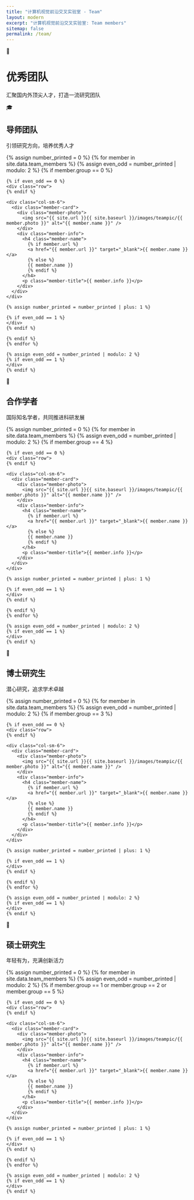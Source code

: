 ```yaml
---
title: "计算机视觉前沿交叉实验室 - Team"
layout: modern
excerpt: "计算机视觉前沿交叉实验室: Team members"
sitemap: false
permalink: /team/
---
```


<!-- 英雄区域 -->
<div class="team-hero">
  <div class="team-hero-content">
    <div class="team-hero-icon">👥</div>
    <h1 class="team-title">优秀团队</h1>
    <p class="team-subtitle">汇聚国内外顶尖人才，打造一流研究团队</p>
  </div>
</div>

<!-- 导师团队 -->
<div class="team-section">
  <div class="section-header">
    <div class="section-icon">🎓</div>
    <div>
      <h2 class="section-title">导师团队</h2>
      <p class="section-description">引领研究方向，培养优秀人才</p>
    </div>
  </div>
  
  <div class="team-grid">
    {% assign number_printed = 0 %}
    {% for member in site.data.team_members %}
    {% assign even_odd = number_printed | modulo: 2 %}
    {% if member.group == 0 %}
    
    {% if even_odd == 0 %}
    <div class="row">
    {% endif %}
    
    <div class="col-sm-6">
      <div class="member-card">
        <div class="member-photo">
          <img src="{{ site.url }}{{ site.baseurl }}/images/teampic/{{ member.photo }}" alt="{{ member.name }}" />
        </div>
        <div class="member-info">
          <h4 class="member-name">
            {% if member.url %}
            <a href="{{ member.url }}" target="_blank">{{ member.name }}</a>
            {% else %}
            {{ member.name }}
            {% endif %}
          </h4>
          <p class="member-title">{{ member.info }}</p>
        </div>
      </div>
    </div>
    
    {% assign number_printed = number_printed | plus: 1 %}
    
    {% if even_odd == 1 %}
    </div>
    {% endif %}
    
    {% endif %}
    {% endfor %}
    
    {% assign even_odd = number_printed | modulo: 2 %}
    {% if even_odd == 1 %}
    </div>
    {% endif %}
  </div>
</div>

<!-- 合作学者 -->
<div class="team-section">
  <div class="section-header">
    <div class="section-icon">🤝</div>
    <div>
      <h2 class="section-title">合作学者</h2>
      <p class="section-description">国际知名学者，共同推进科研发展</p>
    </div>
  </div>
  
  <div class="team-grid">
    {% assign number_printed = 0 %}
    {% for member in site.data.team_members %}
    {% assign even_odd = number_printed | modulo: 2 %}
    {% if member.group == 4 %}
    
    {% if even_odd == 0 %}
    <div class="row">
    {% endif %}
    
    <div class="col-sm-6">
      <div class="member-card">
        <div class="member-photo">
          <img src="{{ site.url }}{{ site.baseurl }}/images/teampic/{{ member.photo }}" alt="{{ member.name }}" />
        </div>
        <div class="member-info">
          <h4 class="member-name">
            {% if member.url %}
            <a href="{{ member.url }}" target="_blank">{{ member.name }}</a>
            {% else %}
            {{ member.name }}
            {% endif %}
          </h4>
          <p class="member-title">{{ member.info }}</p>
        </div>
      </div>
    </div>
    
    {% assign number_printed = number_printed | plus: 1 %}
    
    {% if even_odd == 1 %}
    </div>
    {% endif %}
    
    {% endif %}
    {% endfor %}
    
    {% assign even_odd = number_printed | modulo: 2 %}
    {% if even_odd == 1 %}
    </div>
    {% endif %}
  </div>
</div>

<!-- 博士研究生 -->
<div class="team-section">
  <div class="section-header">
    <div class="section-icon">🎯</div>
    <div>
      <h2 class="section-title">博士研究生</h2>
      <p class="section-description">潜心研究，追求学术卓越</p>
    </div>
  </div>
  
  <div class="team-grid">
    {% assign number_printed = 0 %}
    {% for member in site.data.team_members %}
    {% assign even_odd = number_printed | modulo: 2 %}
    {% if member.group == 3 %}
    
    {% if even_odd == 0 %}
    <div class="row">
    {% endif %}
    
    <div class="col-sm-6">
      <div class="member-card">
        <div class="member-photo">
          <img src="{{ site.url }}{{ site.baseurl }}/images/teampic/{{ member.photo }}" alt="{{ member.name }}" />
        </div>
        <div class="member-info">
          <h4 class="member-name">
            {% if member.url %}
            <a href="{{ member.url }}" target="_blank">{{ member.name }}</a>
            {% else %}
            {{ member.name }}
            {% endif %}
          </h4>
          <p class="member-title">{{ member.info }}</p>
        </div>
      </div>
    </div>
    
    {% assign number_printed = number_printed | plus: 1 %}
    
    {% if even_odd == 1 %}
    </div>
    {% endif %}
    
    {% endif %}
    {% endfor %}
    
    {% assign even_odd = number_printed | modulo: 2 %}
    {% if even_odd == 1 %}
    </div>
    {% endif %}
  </div>
</div>

<!-- 硕士研究生 -->
<div class="team-section">
  <div class="section-header">
    <div class="section-icon">🌟</div>
    <div>
      <h2 class="section-title">硕士研究生</h2>
      <p class="section-description">年轻有为，充满创新活力</p>
    </div>
  </div>
  
  <div class="team-grid">
    {% assign number_printed = 0 %}
    {% for member in site.data.team_members %}
    {% assign even_odd = number_printed | modulo: 2 %}
    {% if member.group == 1 or member.group == 2 or member.group == 5 %}
    
    {% if even_odd == 0 %}
    <div class="row">
    {% endif %}
    
    <div class="col-sm-6">
      <div class="member-card">
        <div class="member-photo">
          <img src="{{ site.url }}{{ site.baseurl }}/images/teampic/{{ member.photo }}" alt="{{ member.name }}" />
        </div>
        <div class="member-info">
          <h4 class="member-name">
            {% if member.url %}
            <a href="{{ member.url }}" target="_blank">{{ member.name }}</a>
            {% else %}
            {{ member.name }}
            {% endif %}
          </h4>
          <p class="member-title">{{ member.info }}</p>
        </div>
      </div>
    </div>
    
    {% assign number_printed = number_printed | plus: 1 %}
    
    {% if even_odd == 1 %}
    </div>
    {% endif %}
    
    {% endif %}
    {% endfor %}
    
    {% assign even_odd = number_printed | modulo: 2 %}
    {% if even_odd == 1 %}
    </div>
    {% endif %}
  </div>
</div>











